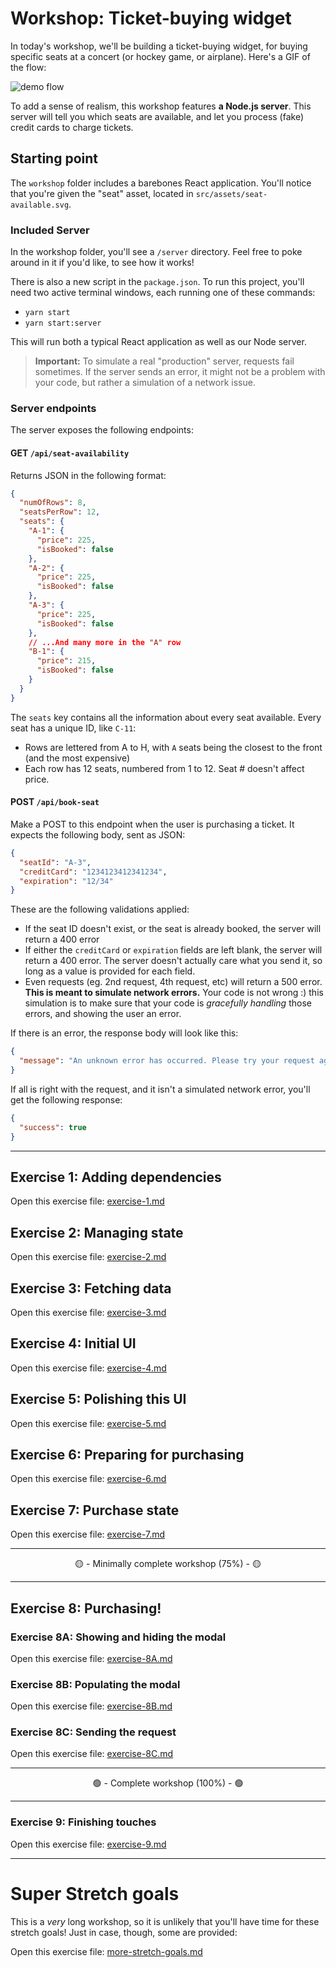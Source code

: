 # Workshop: Ticket-buying widget

In today's workshop, we'll be building a ticket-buying widget, for buying specific seats at a concert (or hockey game, or airplane). Here's a GIF of the flow:

![demo flow](./__lecture/assets/demo.gif)

To add a sense of realism, this workshop features **a Node.js server**. This server will tell you which seats are available, and let you process (fake) credit cards to charge tickets.

## Starting point

The `workshop` folder includes a barebones React application. You'll notice that you're given the "seat" asset, located in `src/assets/seat-available.svg`.

### Included Server

In the workshop folder, you'll see a `/server` directory. Feel free to poke around in it if you'd like, to see how it works!

There is also a new script in the `package.json`. To run this project, you'll need two active terminal windows, each running one of these commands:

- `yarn start`
- `yarn start:server`

This will run both a typical React application as well as our Node server.

> **Important:** To simulate a real "production" server, requests fail sometimes. If the server sends an error, it might not be a problem with your code, but rather a simulation of a network issue.

### Server endpoints

The server exposes the following endpoints:

#### GET `/api/seat-availability`

Returns JSON in the following format:

```json
{
  "numOfRows": 8,
  "seatsPerRow": 12,
  "seats": {
    "A-1": {
      "price": 225,
      "isBooked": false
    },
    "A-2": {
      "price": 225,
      "isBooked": false
    },
    "A-3": {
      "price": 225,
      "isBooked": false
    },
    // ...And many more in the "A" row
    "B-1": {
      "price": 215,
      "isBooked": false
    }
  }
}
```

The `seats` key contains all the information about every seat available. Every seat has a unique ID, like `C-11`:

- Rows are lettered from A to H, with `A` seats being the closest to the front (and the most expensive)
- Each row has 12 seats, numbered from 1 to 12. Seat # doesn't affect price.

#### POST `/api/book-seat`

Make a POST to this endpoint when the user is purchasing a ticket. It expects the following body, sent as JSON:

```json
{
  "seatId": "A-3",
  "creditCard": "1234123412341234",
  "expiration": "12/34"
}
```

These are the following validations applied:

- If the seat ID doesn't exist, or the seat is already booked, the server will return a 400 error
- If either the `creditCard` or `expiration` fields are left blank, the server will return a 400 error. The server doesn't actually care what you send it, so long as a value is provided for each field.
- Even requests (eg. 2nd request, 4th request, etc) will return a 500 error. **This is meant to simulate network errors.** Your code is not wrong :) this simulation is to make sure that your code is _gracefully handling_ those errors, and showing the user an error.

If there is an error, the response body will look like this:

```json
{
  "message": "An unknown error has occurred. Please try your request again."
}
```

If all is right with the request, and it isn't a simulated network error, you'll get the following response:

```json
{
  "success": true
}
```

---

## Exercise 1: Adding dependencies

Open this exercise file: [exercise-1.md](__workshop/exercise-1.md)

## Exercise 2: Managing state

Open this exercise file: [exercise-2.md](__workshop/exercise-2.md)

## Exercise 3: Fetching data

Open this exercise file: [exercise-3.md](__workshop/exercise-3.md)

## Exercise 4: Initial UI

Open this exercise file: [exercise-4.md](__workshop/exercise-4.md)

## Exercise 5: Polishing this UI

Open this exercise file: [exercise-5.md](__workshop/exercise-5.md)

## Exercise 6: Preparing for purchasing

Open this exercise file: [exercise-6.md](__workshop/exercise-6.md)

## Exercise 7: Purchase state

Open this exercise file: [exercise-7.md](__workshop/exercise-7.md)

---

<center>🟡 - Minimally complete workshop (75%) - 🟡</center>

---

## Exercise 8: Purchasing!

### Exercise 8A: Showing and hiding the modal

Open this exercise file: [exercise-8A.md](__workshop/exercise-8A.md)

### Exercise 8B: Populating the modal

Open this exercise file: [exercise-8B.md](__workshop/exercise-8B.md)

### Exercise 8C: Sending the request

Open this exercise file: [exercise-8C.md](__workshop/exercise-8C.md)

---

<center>🟢 - Complete workshop (100%) - 🟢</center>

---

### Exercise 9: Finishing touches

Open this exercise file: [exercise-9.md](__workshop/exercise-9.md)

---

# Super Stretch goals

This is a _very_ long workshop, so it is unlikely that you'll have time for these stretch goals! Just in case, though, some are provided:

Open this exercise file: [more-stretch-goals.md](__workshop/more-stretch-goals.md)
